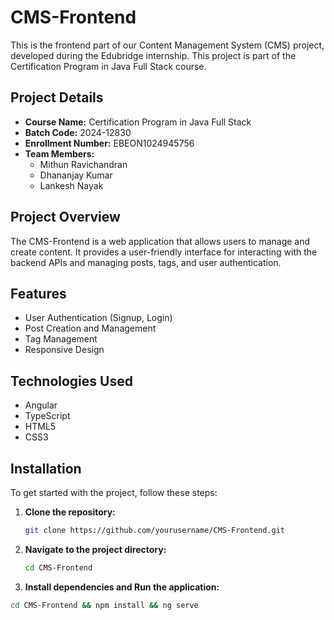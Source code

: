 # CMS-Frontend

This is the frontend part of our Content Management System (CMS) project, developed during the Edubridge internship. This project is part of the Certification Program in Java Full Stack course.

## Project Details

- **Course Name:** Certification Program in Java Full Stack
- **Batch Code:** 2024-12830
- **Enrollment Number:** EBEON1024945756
- **Team Members:**
  - Mithun Ravichandran
  - Dhananjay Kumar
  - Lankesh Nayak

## Project Overview

The CMS-Frontend is a web application that allows users to manage and create content. It provides a user-friendly interface for interacting with the backend APIs and managing posts, tags, and user authentication.

## Features

- User Authentication (Signup, Login)
- Post Creation and Management
- Tag Management
- Responsive Design

## Technologies Used

- Angular
- TypeScript
- HTML5
- CSS3

## Installation

To get started with the project, follow these steps: 

1. **Clone the repository:**

   ```bash
   git clone https://github.com/yourusername/CMS-Frontend.git

2. **Navigate to the project directory:**

   ```bash
   cd CMS-Frontend

 3. **Install dependencies and Run the application:**

   ```bash
   cd CMS-Frontend && npm install && ng serve
